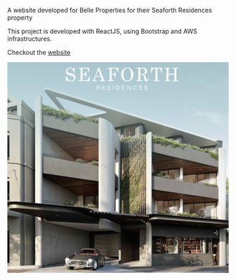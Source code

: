 A website developed for Belle Properties for their Seaforth Residences property

This project is developed with ReactJS, using Bootstrap and AWS infrastructures.


Checkout the [website](https://www.seaforthresidences.com.au)

![Project Image](../../assets/images/projects/seaforth.png)
